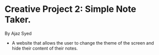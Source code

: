 # Creative Project 2: Simple Note Taker.
By Ajaz Syed
* A website that allows the user to change the theme of the screen and hide their content of their notes.